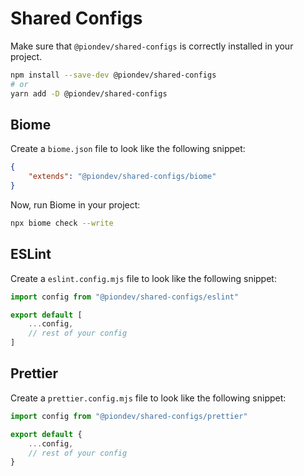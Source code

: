 # Shared Configs

Make sure that `@piondev/shared-configs` is correctly installed in your project.

```sh
npm install --save-dev @piondev/shared-configs
# or
yarn add -D @piondev/shared-configs
```

## Biome

Create a `biome.json` file to look like the following snippet:

```json
{
    "extends": "@piondev/shared-configs/biome"
}
```

Now, run Biome in your project:
```sh
npx biome check --write
```

## ESLint

Create a `eslint.config.mjs` file to look like the following snippet:

```js
import config from "@piondev/shared-configs/eslint"

export default [
	...config,
    // rest of your config
]
```

## Prettier

Create a `prettier.config.mjs` file to look like the following snippet:

```js
import config from "@piondev/shared-configs/prettier"

export default {
	...config,
    // rest of your config
}
```
